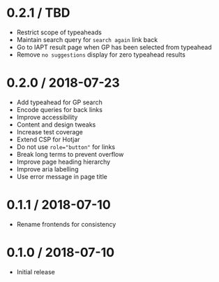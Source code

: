 0.2.1 / TBD
==================
- Restrict scope of typeaheads
- Maintain search query for `search again` link back
- Go to IAPT result page when GP has been selected from typeahead
- Remove `no suggestions` display for zero typeahead results

0.2.0 / 2018-07-23
==================
- Add typeahead for GP search
- Encode queries for back links
- Improve accessibility
- Content and design tweaks
- Increase test coverage
- Extend CSP for Hotjar
- Do not use `role="button"` for links
- Break long terms to prevent overflow
- Improve page heading hierarchy
- Improve aria labelling
- Use error message in page title

0.1.1 / 2018-07-10
==================
- Rename frontends for consistency

0.1.0 / 2018-07-10
==================
- Initial release

